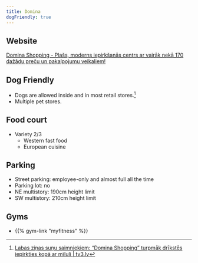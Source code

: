 ```yaml
---
title: Domina
dogFriendly: true
---
```


## Website
[Domina Shopping - Plašs, moderns iepirkšanās centrs ar vairāk nekā 170 dažādu preču un pakalpojumu veikaliem!](https://domina-shopping.lv/lv/)

## Dog Friendly
- Dogs are allowed inside and in most retail stores.[^1]
- Multiple pet stores.

## Food court
- Variety 2/3
    - Western fast food
    - European cuisine

## Parking
- Street parking: employee-only and almost full all the time
- Parking lot: no
- NE multistory: 190cm height limit
- SW multistory: 210cm height limit

## Gyms
- {{% gym-link "myfitness" %}}

[^1]: [Labas ziņas suņu saimniekiem: &#8220;Domina Shopping&#8221; turpmāk drīkstēs iepirkties kopā ar mīluli | tv3.lv](https://www.tv3.lv/dzivesstils/dzivnieki/labas-zinas-sunu-saimniekiem-domina-shopping-turpmak-drikstes-iepirkties-kopa-ar-miluli/)
